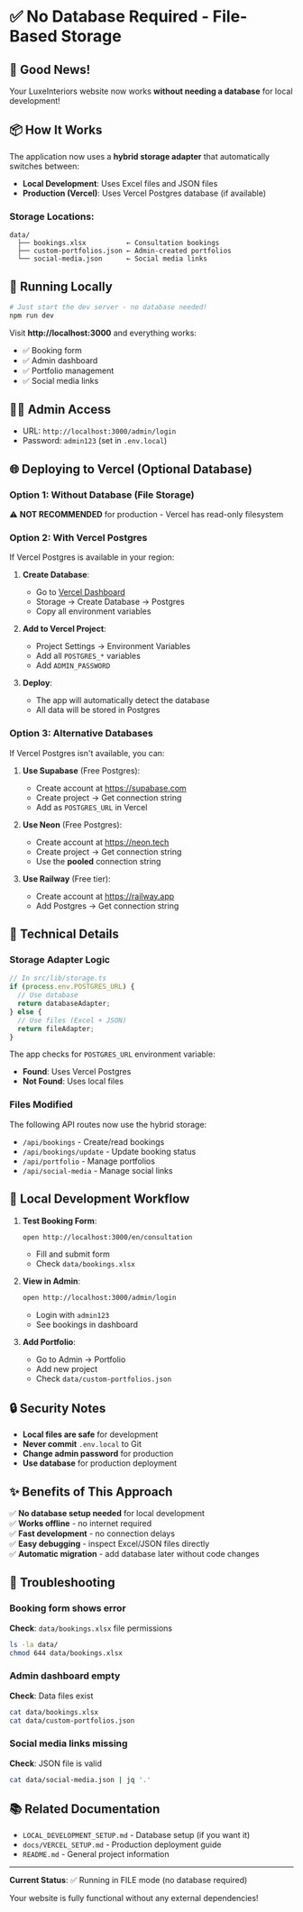 # ✅ No Database Required - File-Based Storage

## 🎉 Good News!

Your LuxeInteriors website now works **without needing a database** for local development!

## 📦 How It Works

The application now uses a **hybrid storage adapter** that automatically switches between:

- **Local Development**: Uses Excel files and JSON files
- **Production (Vercel)**: Uses Vercel Postgres database (if available)

### Storage Locations:

```
data/
  ├── bookings.xlsx          ← Consultation bookings
  ├── custom-portfolios.json ← Admin-created portfolios
  └── social-media.json      ← Social media links
```

## 🚀 Running Locally

```bash
# Just start the dev server - no database needed!
npm run dev
```

Visit **http://localhost:3000** and everything works:
- ✅ Booking form
- ✅ Admin dashboard  
- ✅ Portfolio management
- ✅ Social media links

## 👨‍💼 Admin Access

- URL: `http://localhost:3000/admin/login`
- Password: `admin123` (set in `.env.local`)

## 🌐 Deploying to Vercel (Optional Database)

### Option 1: Without Database (File Storage)

⚠️ **NOT RECOMMENDED** for production - Vercel has read-only filesystem

### Option 2: With Vercel Postgres

If Vercel Postgres is available in your region:

1. **Create Database**:
   - Go to [Vercel Dashboard](https://vercel.com/dashboard)
   - Storage → Create Database → Postgres
   - Copy all environment variables

2. **Add to Vercel Project**:
   - Project Settings → Environment Variables
   - Add all `POSTGRES_*` variables
   - Add `ADMIN_PASSWORD`

3. **Deploy**:
   - The app will automatically detect the database
   - All data will be stored in Postgres

### Option 3: Alternative Databases

If Vercel Postgres isn't available, you can:

1. **Use Supabase** (Free Postgres):
   - Create account at https://supabase.com
   - Create project → Get connection string
   - Add as `POSTGRES_URL` in Vercel

2. **Use Neon** (Free Postgres):
   - Create account at https://neon.tech
   - Create project → Get connection string
   - Use the **pooled** connection string

3. **Use Railway** (Free tier):
   - Create account at https://railway.app
   - Add Postgres → Get connection string

## 🔧 Technical Details

### Storage Adapter Logic

```typescript
// In src/lib/storage.ts
if (process.env.POSTGRES_URL) {
  // Use database
  return databaseAdapter;
} else {
  // Use files (Excel + JSON)
  return fileAdapter;
}
```

The app checks for `POSTGRES_URL` environment variable:
- **Found**: Uses Vercel Postgres
- **Not Found**: Uses local files

### Files Modified

The following API routes now use the hybrid storage:
- `/api/bookings` - Create/read bookings
- `/api/bookings/update` - Update booking status
- `/api/portfolio` - Manage portfolios
- `/api/social-media` - Manage social links

## 📝 Local Development Workflow

1. **Test Booking Form**:
   ```bash
   open http://localhost:3000/en/consultation
   ```
   - Fill and submit form
   - Check `data/bookings.xlsx`

2. **View in Admin**:
   ```bash
   open http://localhost:3000/admin/login
   ```
   - Login with `admin123`
   - See bookings in dashboard

3. **Add Portfolio**:
   - Go to Admin → Portfolio
   - Add new project
   - Check `data/custom-portfolios.json`

## 🔒 Security Notes

- **Local files are safe** for development
- **Never commit** `.env.local` to Git
- **Change admin password** for production
- **Use database** for production deployment

## ✨ Benefits of This Approach

✅ **No database setup needed** for local development  
✅ **Works offline** - no internet required  
✅ **Fast development** - no connection delays  
✅ **Easy debugging** - inspect Excel/JSON files directly  
✅ **Automatic migration** - add database later without code changes  

## 🐛 Troubleshooting

### Booking form shows error

**Check**: `data/bookings.xlsx` file permissions
```bash
ls -la data/
chmod 644 data/bookings.xlsx
```

### Admin dashboard empty

**Check**: Data files exist
```bash
cat data/bookings.xlsx
cat data/custom-portfolios.json
```

### Social media links missing

**Check**: JSON file is valid
```bash
cat data/social-media.json | jq '.'
```

## 📚 Related Documentation

- `LOCAL_DEVELOPMENT_SETUP.md` - Database setup (if you want it)
- `docs/VERCEL_SETUP.md` - Production deployment guide
- `README.md` - General project information

---

**Current Status**: ✅ Running in FILE mode (no database required)

Your website is fully functional without any external dependencies!

